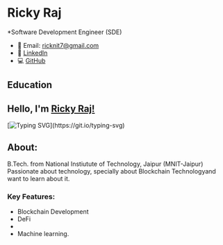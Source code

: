 # Ricky Raj

*Software Development Engineer (SDE)

- 📧 Email: ricknit7@gmail.com
- 💼 [LinkedIn]()
- 💻 [GitHub](https://github.com/rickymnit)

## Education




## Hello, I'm [Ricky Raj!](https://www.linkedin.com/in/ricky-raj-2022umt1551/) 
[![Typing SVG](https://readme-typing-svg.herokuapp.com?size=25&color=1A9AF7&lines=Blockchain+Developer+;Competitive+Programmer.)](https://git.io/typing-svg)
    

## About:

B.Tech. from National Instiutute of Technology, Jaipur (MNIT-Jaipur)  
Passionate about technology, specially about Blockchain Technologyand want to learn about it. 


### Key Features:

- Blockchain Development
- DeFi
- 
- Machine learning.
